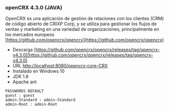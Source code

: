 ### openCRX 4.3.0 (JAVA)
OpenCRX es una aplicación de gestión de relaciones con los clientes (CRM) de código abierto de CRIXP Corp, y se utiliza para gestionar los flujos de ventas y marketing en una variedad de organizaciones, principalmente en los mercados europeos  
[https://github.com/opencrx/opencrx](https://github.com/opencrx/opencrx)

- Descarga [https://github.com/opencrx/opencrx/releases/tag/opencrx-v4.3.0](https://github.com/opencrx/opencrx/releases/tag/opencrx-v4.3.0)
- URL [http://localhost:8080/opencrx-core-CRX](http://localhost:8080/opencrx-core-CRX)
- Instalado en Windows 10
- JDK 1.8 
- Apache ant

```
PASSWORDS DEFAULT
guest : guest
admin-Standard : admin-Standard
admin-Root : admin-Root
```
